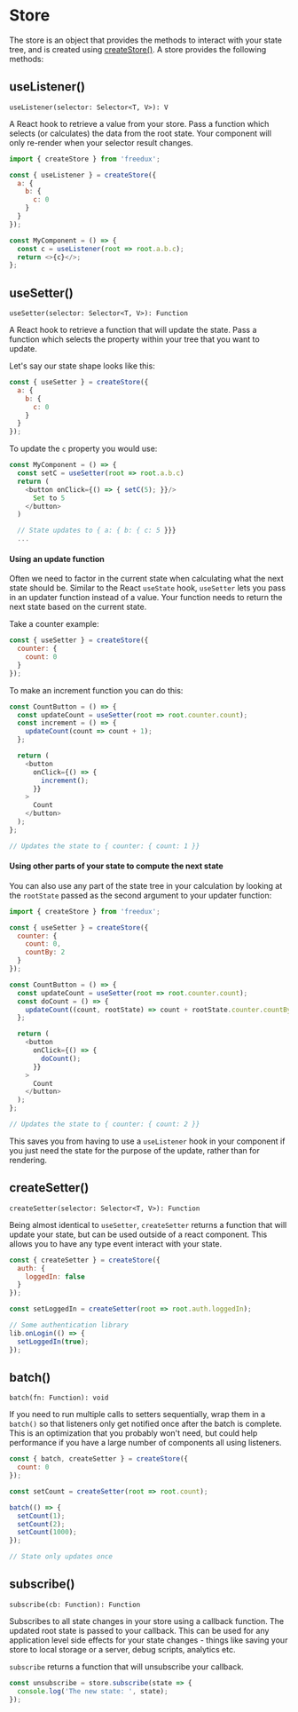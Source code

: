 # Store

The store is an object that provides the methods to interact with your state
tree, and is created using [createStore()](create-store.md). A store provides
the following methods:

## useListener()

`useListener(selector: Selector<T, V>): V`

A React hook to retrieve a value from your store. Pass a function which selects
(or calculates) the data from the root state. Your component will only re-render
when your selector result changes.

```javascript
import { createStore } from 'freedux';

const { useListener } = createStore({
  a: {
    b: {
      c: 0
    }
  }
});

const MyComponent = () => {
  const c = useListener(root => root.a.b.c);
  return <>{c}</>;
};
```

## useSetter()

`useSetter(selector: Selector<T, V>): Function`

A React hook to retrieve a function that will update the state. Pass a function
which selects the property within your tree that you want to update.

Let's say our state shape looks like this:

```javascript
const { useSetter } = createStore({
  a: {
    b: {
      c: 0
    }
  }
});
```

To update the `c` property you would use:

```javascript
const MyComponent = () => {
  const setC = useSetter(root => root.a.b.c)
  return (
  	<button onClick={() => { setC(5); }}/>
  	  Set to 5
  	</button>
  )

  // State updates to { a: { b: { c: 5 }}}
  ...
```

#### Using an update function

Often we need to factor in the current state when calculating what the next
state should be. Similar to the React `useState` hook, `useSetter` lets you pass
in an updater function instead of a value. Your function needs to return the
next state based on the current state.

Take a counter example:

```javascript
const { useSetter } = createStore({
  counter: {
    count: 0
  }
});
```

To make an increment function you can do this:

```javascript
const CountButton = () => {
  const updateCount = useSetter(root => root.counter.count);
  const increment = () => {
    updateCount(count => count + 1);
  };

  return (
    <button
      onClick={() => {
        increment();
      }}
    >
      Count
    </button>
  );
};

// Updates the state to { counter: { count: 1 }}
```

#### Using other parts of your state to compute the next state

You can also use any part of the state tree in your calculation by looking at
the `rootState` passed as the second argument to your updater function:

```javascript
import { createStore } from 'freedux';

const { useSetter } = createStore({
  counter: {
    count: 0,
    countBy: 2
  }
});

const CountButton = () => {
  const updateCount = useSetter(root => root.counter.count);
  const doCount = () => {
    updateCount((count, rootState) => count + rootState.counter.countBy);
  };

  return (
    <button
      onClick={() => {
        doCount();
      }}
    >
      Count
    </button>
  );
};

// Updates the state to { counter: { count: 2 }}
```

This saves you from having to use a `useListener` hook in your component if you
just need the state for the purpose of the update, rather than for rendering.

## createSetter()

`createSetter(selector: Selector<T, V>): Function`

Being almost identical to `useSetter`, `createSetter` returns a function that
will update your state, but can be used outside of a react component. This
allows you to have any type event interact with your state.

```javascript
const { createSetter } = createStore({
  auth: {
    loggedIn: false
  }
});

const setLoggedIn = createSetter(root => root.auth.loggedIn);

// Some authentication library
lib.onLogin(() => {
  setLoggedIn(true);
});
```

## batch()

`batch(fn: Function): void`

If you need to run multiple calls to setters sequentially, wrap them in a
`batch()` so that listeners only get notified once after the batch is complete.
This is an optimization that you probably won't need, but could help performance
if you have a large number of components all using listeners.

```javascript
const { batch, createSetter } = createStore({
  count: 0
});

const setCount = createSetter(root => root.count);

batch(() => {
  setCount(1);
  setCount(2);
  setCount(1000);
});

// State only updates once
```

## subscribe()

`subscribe(cb: Function): Function`

Subscribes to all state changes in your store using a callback function. The
updated root state is passed to your callback. This can be used for any
application level side effects for your state changes - things like saving your
store to local storage or a server, debug scripts, analytics etc.

`subscribe` returns a function that will unsubscribe your callback.

```javascript
const unsubscribe = store.subscribe(state => {
  console.log('The new state: ', state);
});
```
